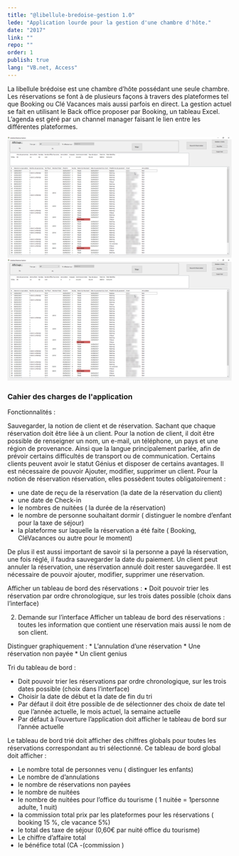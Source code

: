 ```yaml
---
title: "@libellule-bredoise-gestion 1.0"
lede: "Application lourde pour la gestion d'une chambre d'hôte."
date: "2017"
link: ""
repo: ""
order: 1
publish: true
lang: "VB.net, Access"
---
```

La libellule brédoise est une chambre d’hôte possédant une seule chambre. Les réservations se font à  de plusieurs façons à travers des plateformes tel que Booking ou Clé Vacances mais aussi parfois en direct. La gestion actuel se fait en utilisant le Back office proposer par Booking, un tableau Excel. L’agenda est géré par un channel manager faisant le lien entre les différentes plateformes.

<div class="blog-inset">
  <hidden>
    <img src='projet1.png' />
    <img src='projet1.png' />
  </hidden>
  <zoom-image src='projet1.png' zoomSrc='projet1.png' alt='Image libellule brédoise'></zoom-image>
</div>

### Cahier des charges de l'application
Fonctionnalités :

Sauvegarder, la notion de client et de réservation. Sachant que chaque réservation doit être liée à un client.
Pour la notion de client, il doit être possible de renseigner un nom, un e-mail, un téléphone, un pays et  une région de provenance. Ainsi que la langue principalement parlée, afin de prévoir certains difficultés de transport ou de communication. Certains clients peuvent avoir le statut Génius et disposer de certains avantages.  Il est nécessaire de pouvoir Ajouter, modifier, supprimer un client.
Pour la notion de réservation réservation, elles possèdent toutes obligatoirement : 
 * une date de reçu de la réservation (la date de la réservation du client)
 * une date de Check-in
 * le nombres de nuitées ( la durée de la réservation)
 * le nombre de personne souhaitant dormir ( distinguer le nombre d’enfant pour la taxe de séjour)
 * la plateforme sur laquelle la réservation a été faite ( Booking, CléVacances ou autre pour le moment)
 
De plus il est aussi important de savoir si la personne a payé la réservation, une fois réglé, il faudra sauvegarder la date du paiement. Un client peut annuler la réservation, une réservation annulé doit rester sauvegardée. Il est nécessaire de pouvoir ajouter, modifier, supprimer une réservation.

Afficher un tableau de bord des réservations :
    • Doit pouvoir trier les réservation par ordre chronologique, sur les trois dates possible (choix dans l’interface)
      
2) Demande sur l’interface
	Afficher un tableau de bord des réservations :
	toutes les information que contient une réservation mais aussi le nom de son client. 

Distinguer graphiquement :
    * L’annulation d’une réservation
    * Une réservation non payée
    * Un client genius

Tri du tableau de bord :
* Doit pouvoir trier les réservations par ordre chronologique, sur les trois dates possible (choix dans l’interface)
* Choisir la date de début et la date de fin du tri
* Par défaut il doit être possible de de sélectionner des choix de date tel que l’année actuelle, le mois actuel, la semaine actuelle
* Par défaut à l’ouverture l’application doit afficher le tableau de bord sur l’année actuelle

Le tableau de bord trié doit afficher des chiffres globals pour toutes les réservations correspondant au tri sélectionné.
Ce tableau de bord global doit afficher : 
* Le nombre total de personnes venu ( distinguer les enfants)
* Le nombre de d’annulations
* le nombre de réservations non payées
* le nombre de nuitées
* le nombre de nuitées pour l’office du tourisme ( 1 nuitée = 1personne adulte, 1 nuit)
* la commission total prix par les plateformes pour les réservations ( booking 15 %, cle vacance 5%)
* le total des taxe de séjour (0,60€ par nuité office du tourisme)
* Le chiffre d’affaire total 
* le bénéfice total (CA -(commission )


